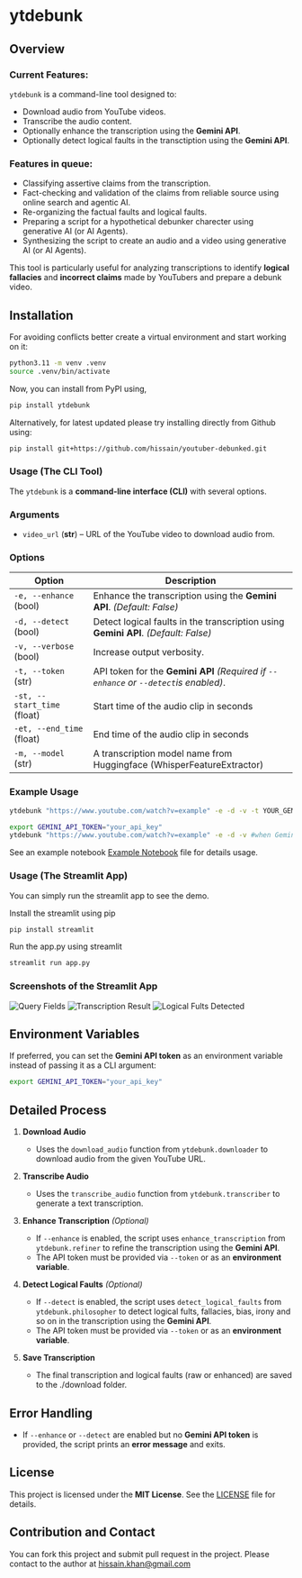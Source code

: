 # ytdebunk  

## Overview  
### Current Features:
`ytdebunk` is a command-line tool designed to:  
- Download audio from YouTube videos.  
- Transcribe the audio content.  
- Optionally enhance the transcription using the **Gemini API**.  
- Optionally detect logical faults in the transctiption using the **Gemini API**.

### Features in queue:
- Classifying assertive claims from the transcription.
- Fact-checking and validation of the claims from reliable source using online search and agentic AI.
- Re-organizing the factual faults and logical faults.
- Preparing a script for a hypothetical debunker charecter using generative AI (or AI Agents).
- Synthesizing the script to create an audio and a video using generative AI (or AI Agents).

This tool is particularly useful for analyzing transcriptions to identify **logical fallacies** and **incorrect claims** made by YouTubers and prepare a debunk video.

## Installation 

For avoiding conflicts better create a virtual environment and start working on it:

```sh
python3.11 -m venv .venv
source .venv/bin/activate
```

Now, you can install from PyPI using,

```sh
pip install ytdebunk
```

Alternatively, for latest updated please try installing directly from Github using:

```sh
pip install git+https://github.com/hissain/youtuber-debunked.git
```

### Usage  (The CLI Tool)

The `ytdebunk` is a **command-line interface (CLI)** with several options.

### **Arguments**  
- `video_url` (**str**) – URL of the YouTube video to download audio from.  

### **Options**  
| Option                  | Description |
|-------------------------|-------------|
| `-e, --enhance` (bool) | Enhance the transcription using the **Gemini API**. *(Default: False)* |
| `-d, --detect` (bool) | Detect logical faults in the transcription using **Gemini API**. *(Default: False)* |
| `-v, --verbose` (bool) | Increase output verbosity. |
| `-t, --token` (str) | API token for the **Gemini API** *(Required if `--enhance` or `--detect`is enabled)*. |
| `-st, --start_time` (float) | Start time of the audio clip in seconds |
| `-et, --end_time` (float) | End time of the audio clip in seconds |
| `-m, --model` (str) | A transcription model name from Huggingface (WhisperFeatureExtractor) |

### **Example Usage**  

```bash
ytdebunk "https://www.youtube.com/watch?v=example" -e -d -v -t YOUR_GEMINI_API_TOKEN
```


```bash
export GEMINI_API_TOKEN="your_api_key"
ytdebunk "https://www.youtube.com/watch?v=example" -e -d -v #when Gemini API key is in environment
```

See an example notebook [Example Notebook](experiment/exp.ipynb) file for details usage.  

### Usage (The Streamlit App)

You can simply run the streamlit app to see the demo.

Install the streamlit using pip

```bash
pip install streamlit
```

Run the app.py using streamlit

```bash
streamlit run app.py
```

### Screenshots of the Streamlit App
![Query Fields](assets/Screenshot_Q.png)
![Transcription Result](assets/Screenshot_R.png)
![Logical Fults Detected](assets/Screenshot_F.png)

## **Environment Variables**  
If preferred, you can set the **Gemini API token** as an environment variable instead of passing it as a CLI argument:

```sh
export GEMINI_API_TOKEN="your_api_key"
```

## **Detailed Process**  

1. **Download Audio**  
   - Uses the `download_audio` function from `ytdebunk.downloader` to download audio from the given YouTube URL.  

2. **Transcribe Audio**  
   - Uses the `transcribe_audio` function from `ytdebunk.transcriber` to generate a text transcription.  

3. **Enhance Transcription** *(Optional)*  
   - If `--enhance` is enabled, the script uses `enhance_transcription` from `ytdebunk.refiner` to refine the transcription using the **Gemini API**.  
   - The API token must be provided via `--token` or as an **environment variable**.  

3. **Detect Logical Faults** *(Optional)*  
   - If `--detect` is enabled, the script uses `detect_logical_faults` from `ytdebunk.philosopher` to detect logical fults, fallacies, bias, irony and so on in the transcription using the **Gemini API**.  
   - The API token must be provided via `--token` or as an **environment variable**.  

5. **Save Transcription**  
   - The final transcription and logical faults (raw or enhanced) are saved to the ./download folder.  

## **Error Handling**  
- If `--enhance` or `--detect` are enabled but no **Gemini API token** is provided, the script prints an **error message** and exits.

## **License**  
This project is licensed under the **MIT License**. See the [LICENSE](LICENSE) file for details.  


## Contribution and Contact

You can fork this project and submit pull request in the project. 
Please contact to the author at hissain.khan@gmail.com
